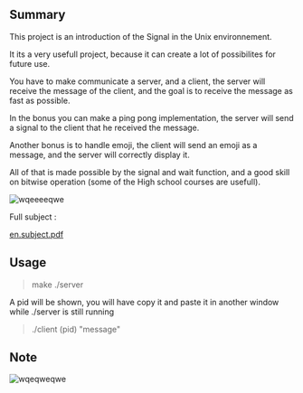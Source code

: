## Summary

This project is an introduction of the Signal in the Unix environnement.

It its a very usefull project, because it can create a lot of possibilites for future use.

You have to make communicate a server, and a client, the server will receive the message of the client, and the goal is to receive the message as fast as possible.

In the bonus you can make a ping pong implementation, the server will send a signal to the client that he received the message.

Another bonus is to handle emoji, the client will send an emoji as a message, and the server will correctly display it.

All of that is made possible by the signal and wait function, and a good skill on bitwise operation (some of the High school courses are usefull).

![wqeeeeqwe](https://user-images.githubusercontent.com/76008303/160245827-e7523879-b9f5-4e3d-8730-d305fb557fda.png)

Full subject :

[en.subject.pdf](https://github.com/Chafik42/minitalk/files/8355730/en.subject.pdf)

## Usage

> make
> ./server

A pid will be shown, you will have copy it and paste it in another window while ./server is still running

> ./client (pid) "message"

## Note
![wqeqweqwe](https://user-images.githubusercontent.com/76008303/160246033-acfc7e15-a21f-43c5-bd57-39fb3bd244d8.png)
